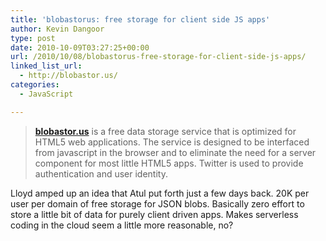 ```yaml
---
title: 'blobastorus: free storage for client side JS apps'
author: Kevin Dangoor
type: post
date: 2010-10-09T03:27:25+00:00
url: /2010/10/08/blobastorus-free-storage-for-client-side-js-apps/
linked_list_url:
  - http://blobastor.us/
categories:
  - JavaScript

---
```

> **[blobastor.us][1]** is a free data storage service that is optimized for HTML5 web applications. The service is designed to be interfaced from javascript in the browser and to eliminate the need for a server component for most little HTML5 apps. Twitter is used to provide authentication and user identity. &nbsp;&nbsp;

Lloyd amped up an idea that Atul put forth just a few days back. 20K per user per domain of free storage for JSON blobs. Basically zero effort to store a little bit of data for purely client driven apps. Makes serverless coding in the cloud seem a little more reasonable, no?

 [1]: http://blobastor.us/